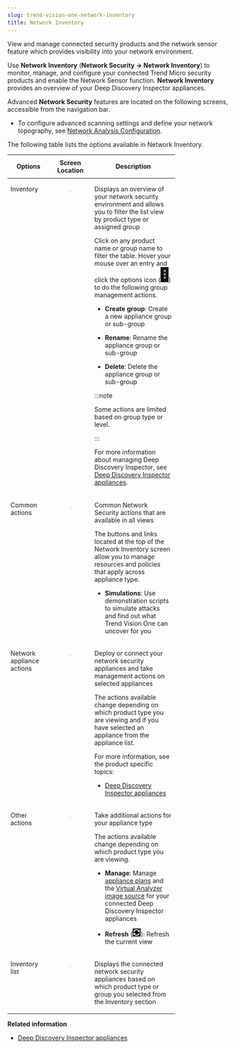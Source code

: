 ```yaml
---
slug: trend-vision-one-network-inventory
title: Network Inventory
---
```


View and manage connected security products and the network sensor feature which provides visibility into your network environment.

Use **Network Inventory** (**Network Security → Network Inventory**) to monitor, manage, and configure your connected Trend Micro security products and enable the Network Sensor function. **Network Inventory** provides an overview of your Deep Discovery Inspector appliances.

Advanced **Network Security** features are located on the following screens, accessible from the navigation bar.

- To configure advanced scanning settings and define your network topography, see [Network Analysis Configuration](network-analysis-configuration.md).

The following table lists the options available in Network Inventory.

<table style="width:75%;">
<colgroup>
<col style="width: 25%" />
<col />
<col style="width: 50%" />
</colgroup>
<thead>
<tr>
<th><p>Options</p></th>
<th>Screen Location</th>
<th><p>Description</p></th>
</tr>
</thead>
<tbody>
<tr>
<td style="vertical-align: top"><p>Inventory</p></td>
<td style="vertical-align: top"><figure>
<img src="./images/InventoryGroupTree1=GUID-cc526d71-7478-4f41-8daf-72081c77cd23.webp" />
</figure></td>
<td style="vertical-align: top"><p>Displays an overview of your network security environment and allows you to filter the list view by product type or assigned group</p>
<p>Click on any product name or group name to filter the table. Hover your mouse over an entry and click the options icon (<img src="./images/vertical_ellipsis_icon=GUID-20230329141212.webp" />) to do the following group management actions.</p>
<ul>
<li><p><strong>Create group</strong>: Create a new appliance group or sub-group</p></li>
<li><p><strong>Rename</strong>: Rename the appliance group or sub-group</p></li>
<li><p><strong>Delete</strong>: Delete the appliance group or sub-group</p></li>
</ul>


:::note

<p>Some actions are limited based on group type or level.</p>


:::


<p>For more information about managing Deep Discovery Inspector, see <a href="trend-vision-one-deep-discovery-inspector-appliances">Deep Discovery Inspector appliances</a>.</p></td>
</tr>
<tr>
<td style="vertical-align: top"><p>Common actions</p></td>
<td style="vertical-align: top"><figure>
<img src="./images/CommonActions=GUID-1d1717b6-1e45-4179-beab-ff826c3f9b31.webp" />
</figure></td>
<td style="vertical-align: top"><p>Common Network Security actions that are available in all views</p>
<p>The buttons and links located at the top of the Network Inventory screen allow you to manage resources and policies that apply across appliance type.</p>
<ul>
<li><p><strong>Simulations</strong>: Use demonstration scripts to simulate attacks and find out what Trend Vision One can uncover for you</p></li>
</ul></td>
</tr>
<tr>
<td style="vertical-align: top"><p>Network appliance actions</p></td>
<td style="vertical-align: top"><figure>
<img src="./images/NetworkApplianceActions1=GUID-7c96642e-6916-45f8-b28f-60a7c5821452.webp" />
</figure></td>
<td style="vertical-align: top"><p>Deploy or connect your network security appliances and take management actions on selected appliances</p>
<p>The actions available change depending on which product type you are viewing and if you have selected an appliance from the appliance list.</p>
<p>For more information, see the product specific topics:</p>
<ul>
<li><p><a href="trend-vision-one-deep-discovery-inspector-appliances">Deep Discovery Inspector appliances</a></p></li>
</ul></td>
</tr>
<tr>
<td style="vertical-align: top"><p>Other actions</p></td>
<td style="vertical-align: top"><figure>
<img src="./images/AdditionalActions1=GUID-b38c8c44-95d2-4822-89cb-4e5e1af8a73e.webp" />
</figure></td>
<td style="vertical-align: top"><p>Take additional actions for your appliance type</p>
<p>The actions available change depending on which product type you are viewing.</p>
<ul>
<li><p><strong>Manage</strong>: Manage <a href="trend-vision-one-appliance-plans">appliance plans</a> and the <a href="trend-vision-one-virtual-analyzer-image-source">Virtual Analyzer image source</a> for your connected Deep Discovery Inspector appliances</p></li>
<li><p><strong>Refresh</strong> (<img src="./images/refresh=5bd75452-c2fb-43ed-90e6-7b552fdc5dd2.webp" />): Refresh the current view</p></li>
</ul></td>
</tr>
<tr>
<td style="vertical-align: top"><p>Inventory list</p></td>
<td style="vertical-align: top"><figure>
<img src="./images/InventoryList1=GUID-5fd2eae0-9c53-460c-b7ca-a140fa5f43cf.webp" />
</figure></td>
<td style="vertical-align: top"><p>Displays the connected network security appliances based on which product type or group you selected from the Inventory section</p></td>
</tr>
</tbody>
</table>

**Related information**

- [Deep Discovery Inspector appliances](deep-discovery-inspector-appliances.md "Monitor and configure connected Deep Discovery Inspector appliances from Network Inventory.")
